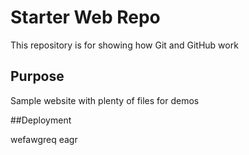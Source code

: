 # Starter Web Repo

This repository is for showing how Git and GitHub work

## Purpose

Sample website with plenty of files for demos

##Deployment


wefawgreq eagr
